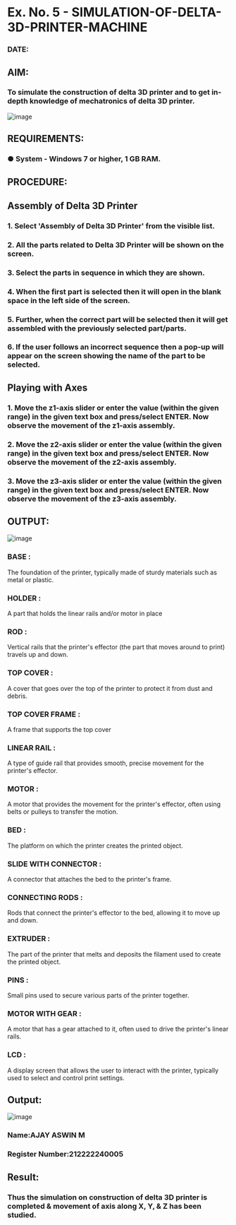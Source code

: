 # Ex. No. 5 - SIMULATION-OF-DELTA-3D-PRINTER-MACHINE

### DATE: 
## AIM:
### To simulate the construction of delta 3D printer and to get in-depth knowledge of mechatronics of delta 3D printer.

![image](https://github.com/Sellakumar1987/Ex.-No.-5---SIMULATION-OF-DELTA-3D-PRINTER-MACHINE/assets/113594316/c784471e-098f-456d-9c1b-e9f0ce56cc9b)

## REQUIREMENTS:
### ●	System - Windows 7 or higher, 1 GB RAM.

## PROCEDURE:

## Assembly of Delta 3D Printer
### 1.	Select 'Assembly of Delta 3D Printer' from the visible list.
### 2.	All the parts related to Delta 3D Printer will be shown on the screen.
### 3.	Select the parts in sequence in which they are shown.
### 4.	When the first part is selected then it will open in the blank space in the left side of the screen.
### 5.	Further, when the correct part will be selected then it will get assembled with the previously selected part/parts.
### 6.	If the user follows an incorrect sequence then a pop-up will appear on the screen showing the name of the part to be selected.

## Playing with Axes
### 1.	Move the z1-axis slider or enter the value (within the given range) in the given text box and press/select ENTER. Now observe the movement of the z1-axis assembly.
### 2.	Move the z2-axis slider or enter the value (within the given range) in the given text box and press/select ENTER. Now observe the movement of the z2-axis assembly.
### 3.	Move the z3-axis slider or enter the value (within the given range) in the given text box and press/select ENTER. Now observe the movement of the z3-axis assembly.

## OUTPUT:
![image](https://github.com/Sellakumar1987/Ex.-No.-5---SIMULATION-OF-DELTA-3D-PRINTER-MACHINE/assets/113594316/10304caa-3e0f-4c4a-bd73-3cadb477a64b)
### BASE :
The foundation of the printer, typically made of sturdy materials such as metal or plastic.
### HOLDER :
A part that holds the linear rails and/or motor in place
### ROD :
Vertical rails that the printer's effector (the part that moves around to print) travels up and down.
### TOP COVER :
A cover that goes over the top of the printer to protect it from dust and debris.
### TOP COVER FRAME :
A frame that supports the top cover
### LINEAR RAIL :
A type of guide rail that provides smooth, precise movement for the printer's effector.
### MOTOR :
A motor that provides the movement for the printer's effector, often using belts or pulleys to transfer the motion.
### BED :
The platform on which the printer creates the printed object.
### SLIDE WITH CONNECTOR :
A connector that attaches the bed to the printer's frame.
### CONNECTING RODS :
Rods that connect the printer's effector to the bed, allowing it to move up and down.
### EXTRUDER :
The part of the printer that melts and deposits the filament used to create the printed object.
### PINS :
Small pins used to secure various parts of the printer together.

### MOTOR WITH GEAR :
A motor that has a gear attached to it, often used to drive the printer's linear rails.

### LCD :
A display screen that allows the user to interact with the printer, typically used to select and control print settings.
## Output:
![image](https://github.com/Sellakumar1987/Ex.-No.-5---SIMULATION-OF-DELTA-3D-PRINTER-MACHINE/assets/113594316/1f3e6b6d-0724-41dc-b7d2-15516060d066)



### Name:AJAY ASWIN M
### Register Number:212222240005

## Result: 
### Thus the simulation on construction of delta 3D printer is completed & movement of axis along X, Y, & Z has been studied.
